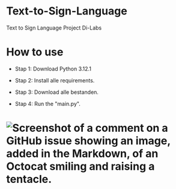 # Text-to-Sign-Language
Text to Sign Language Project Di-Labs

# How to use

* Stap 1: Download Python 3.12.1

* Stap 2: Install alle requirements.

* Stap 3: Download alle bestanden.

* Stap 4: Run the "main.py".

# ![Screenshot of a comment on a GitHub issue showing an image, added in the Markdown, of an Octocat smiling and raising a tentacle.](/../main/SignLaguage.png)
